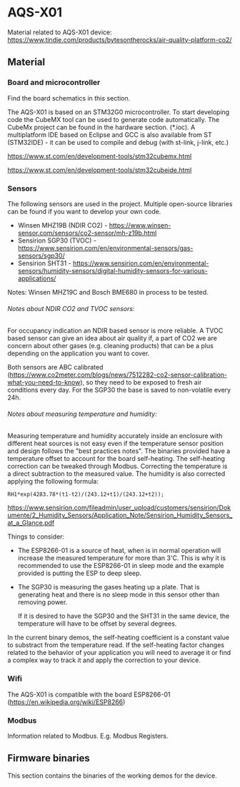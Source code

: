 # AQS-X01
Material related to AQS-X01 device: https://www.tindie.com/products/bytesontherocks/air-quality-platform-co2/

## Material

### Board and microcontroller

Find the board schematics in this section.

The AQS-X01 is based on an STM32G0 microcontroller. To start developing code the CubeMX tool can be used to generate code automatically. The CubeMx project can be found in the hardware section. (*.ioc). A multiplatform IDE based on Eclipse and GCC is also available  from ST (STM32IDE) - it can be used to compile and debug (with st-link, j-link, etc.) 

https://www.st.com/en/development-tools/stm32cubemx.html

https://www.st.com/en/development-tools/stm32cubeide.html

### Sensors

The following sensors are used in the project. Multiple open-source libraries can be found if you want to develop your own code.

- Winsen MHZ19B (NDIR CO2) - https://www.winsen-sensor.com/sensors/co2-sensor/mh-z19b.html
- Sensirion SGP30 (TVOC) - https://www.sensirion.com/en/environmental-sensors/gas-sensors/sgp30/
- Sensirion SHT31 - https://www.sensirion.com/en/environmental-sensors/humidity-sensors/digital-humidity-sensors-for-various-applications/

Notes:  Winsen MHZ19C and Bosch BME680 in process to be tested.

###### Notes about NDIR CO2 and TVOC sensors:

For occupancy indication an NDIR based sensor is more reliable. A TVOC based sensor can give an idea about air quality if, a part of CO2 we are concern about other gases (e.g. cleaning products) that can be a plus depending on the application you want to cover.

Both sensors are ABC calibrated (https://www.co2meter.com/blogs/news/7512282-co2-sensor-calibration-what-you-need-to-know), so they need to be exposed to fresh air conditions every day. For the SGP30 the base is saved to non-volatile every 24h.

###### Notes about measuring temperature and humidity:

Measuring temperature and humidity accurately inside an enclosure with different heat sources is not easy even if the temperature sensor position and design follows the "best practices notes". The binaries provided have a temperature offset to account for the board self-heating. The self-heating correction can be tweaked through Modbus. Correcting the temperature is a direct subtraction to the measured value. The humidity is also corrected applying the following formula:  

```
RH1*exp(4283.78*(t1-t2)/(243.12+t1)/(243.12+t2));
```

https://www.sensirion.com/fileadmin/user_upload/customers/sensirion/Dokumente/2_Humidity_Sensors/Application_Note/Sensirion_Humidity_Sensors_at_a_Glance.pdf

Things to consider:

- The ESP8266-01 is a source of heat, when is in normal operation will increase the measured temperature for more than 3'C. This is why it is recommended to use the ESP8266-01 in sleep mode and the example provided is putting the ESP to deep sleep.

- The SGP30 is measuring the gases heating up a plate. That is generating heat and there is no sleep mode in this sensor other than removing power.

  If it is desired to have the SGP30 and the SHT31 in the same device, the temperature will have to be offset by several degrees.

In the current binary demos, the self-heating coefficient is a constant value to substract from the temperature read. If the self-heating factor changes related to the behavior of your application you will need to average it or find a complex way to track it and apply the correction to your device.

### Wifi

The AQS-X01 is compatible with the board ESP8266-01 (https://en.wikipedia.org/wiki/ESP8266)

### Modbus

Information related to Modbus. E.g. Modbus Registers.



## Firmware binaries

This section contains the binaries of the working demos for the device.

